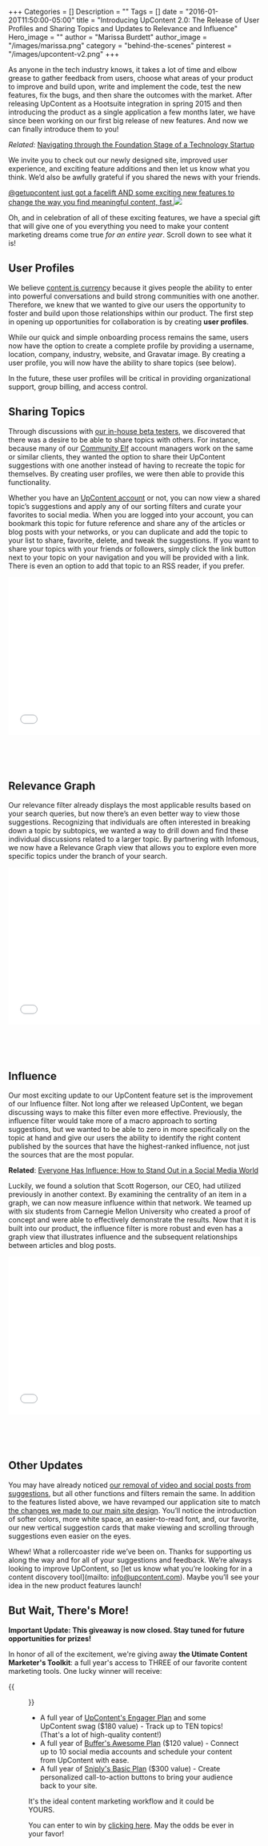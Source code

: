 +++
Categories = []
Description = ""
Tags = []
date = "2016-01-20T11:50:00-05:00"
title = "Introducing UpContent 2.0: The Release of User Profiles and Sharing Topics and Updates to Relevance and Influence"
Hero_image = ""
author = "Marissa Burdett"
author_image = "/images/marissa.png"
category = "behind-the-scenes"
pinterest = "/images/upcontent-v2.png"
+++

As anyone in the tech industry knows, it takes a lot of time and elbow grease to gather feedback from users, choose what areas of your product to improve and build upon, write and implement the code, test the new features, fix the bugs, and then share the outcomes with the market. After releasing UpContent as a Hootsuite integration in spring 2015 and then introducing the product as a single application a few months later, we have since been working on our first big release of new features. And now we can finally introduce them to you!

*Related:* [Navigating through the Foundation Stage of a Technology Startup](https://upcontent.com/post/navigating-the-foundation-stage/)

We invite you to check out our newly designed site, improved user experience, and exciting feature additions and then let us know what you think. We’d also be awfully grateful if you shared the news with your friends.

<a target="_blank" href="http://ctt.ec/n6A8e"><span class="tweetthis">@getupcontent just got a facelift AND some exciting new features to change the way you find meaningful content, fast.</span><img src="/images/twitter-bird.png" style="margin-bottom: 0 !important;" /></a>

Oh, and in celebration of all of these exciting features, we have a special gift that will give one of you everything you need to make your content marketing dreams come true *for an entire year*. Scroll down to see what it is!

## User Profiles

We believe [content is currency](https://upcontent.com/about/) because it gives people the ability to enter into powerful conversations and build strong communities with one another. Therefore, we knew that we wanted to give our users the opportunity to foster and build upon those relationships within our product. The first step in opening up opportunities for collaboration is by creating **user profiles**.

While our quick and simple onboarding process remains the same, users now have the option to create a complete profile by providing a username, location, company, industry, website, and Gravatar image. By creating a user profile, you will now have the ability to share topics (see below).

In the future, these user profiles will be critical in providing organizational support, group billing, and access control.

## Sharing Topics

Through discussions with [our in-house beta testers](https://upcontent.com/post/navigating-the-foundation-stage/), we discovered that there was a desire to be able to share topics with others. For instance, because many of our [Community Elf](http://communityelf.com) account managers work on the same or similar clients, they wanted the option to share their UpContent suggestions with one another instead of having to recreate the topic for themselves. By creating user profiles, we were then able to provide this functionality.

Whether you have an [UpContent account](http://my.upcontent.com) or not, you can now view a shared topic’s suggestions and apply any of our sorting filters and curate your favorites to social media. When you are logged into your account, you can bookmark this topic for future reference and share any of the articles or blog posts with your networks, or you can duplicate and add the topic to your list to share, favorite, delete, and tweak the suggestions. If you want to share your topics with your friends or followers, simply click the link button next to your topic on your navigation and you will be provided with a link. There is even an option to add that topic to an RSS reader, if you prefer.

<div class="wistia_responsive_padding" style="padding:62.5% 0 0 0;position:relative; margin-bottom: 90px;"><div class="wistia_responsive_wrapper" style="height:100%;left:0;position:absolute;top:0;width:100%;"><iframe src="//fast.wistia.net/embed/iframe/t0ebdew8wd?videoFoam=true" allowtransparency="true" frameborder="0" scrolling="no" class="wistia_embed" name="wistia_embed" allowfullscreen mozallowfullscreen webkitallowfullscreen oallowfullscreen msallowfullscreen width="100%" height="100%"></iframe></div></div>
<script src="//fast.wistia.net/assets/external/E-v1.js" async></script>

## Relevance Graph

Our relevance filter already displays the most applicable results based on your search queries, but now there’s an even better way to view those suggestions. Recognizing that individuals are often interested in breaking down a topic by subtopics, we wanted a way to drill down and find these individual discussions related to a larger topic. By partnering with Infomous, we now have a Relevance Graph view that allows you to explore even more specific topics under the branch of your search.

<div class="wistia_responsive_padding" style="padding:62.5% 0 0 0;position:relative; margin-bottom: 90px;"><div class="wistia_responsive_wrapper" style="height:100%;left:0;position:absolute;top:0;width:100%;"><iframe src="//fast.wistia.net/embed/iframe/twch2g5zhb?videoFoam=true" allowtransparency="true" frameborder="0" scrolling="no" class="wistia_embed" name="wistia_embed" allowfullscreen mozallowfullscreen webkitallowfullscreen oallowfullscreen msallowfullscreen width="100%" height="100%"></iframe></div></div>
<script src="//fast.wistia.net/assets/external/E-v1.js" async></script>

## Influence

Our most exciting update to our UpContent feature set is the improvement of our Influence filter. Not long after we released UpContent, we began discussing ways to make this filter even more effective. Previously, the influence filter would take more of a macro approach to sorting suggestions, but we wanted to be able to zero in more specifically on the topic at hand and give our users the ability to identify the right content published by the sources that have the highest-ranked influence, not just the sources that are the most popular.

**Related**: [Everyone Has Influence: How to Stand Out in a Social Media World](/post/everyone-has-influence)

Luckily, we found a solution that Scott Rogerson, our CEO, had utilized previously in another context. By examining the centrality of an item in a graph, we can now measure influence within that network. We teamed up with six students from Carnegie Mellon University who created a proof of concept and were able to effectively demonstrate the results. Now that it is built into our product, the influence filter is more robust and even has a graph view that illustrates influence and the subsequent relationships between articles and blog posts.

<div class="wistia_responsive_padding" style="padding:62.5% 0 0 0;position:relative; margin-bottom: 90px;"><div class="wistia_responsive_wrapper" style="height:100%;left:0;position:absolute;top:0;width:100%;"><iframe src="//fast.wistia.net/embed/iframe/9uq643qezt?videoFoam=true" allowtransparency="true" frameborder="0" scrolling="no" class="wistia_embed" name="wistia_embed" allowfullscreen mozallowfullscreen webkitallowfullscreen oallowfullscreen msallowfullscreen width="100%" height="100%"></iframe></div></div>
<script src="//fast.wistia.net/assets/external/E-v1.js" async></script>

## Other Updates

You may have already noticed [our removal of video and social posts from suggestions](https://upcontent.com/post/removing-video-and-social/), but all other functions and filters remain the same. In addition to the features listed above, we have revamped our application site to match [the changes we made to our main site design](https://upcontent.com/post/design-interview/). You’ll notice the introduction of softer colors, more white space, an easier-to-read font, and, our favorite, our new vertical suggestion cards that make viewing and scrolling through suggestions even easier on the eyes.

Whew! What a rollercoaster ride we’ve been on. Thanks for supporting us along the way and for all of your suggestions and feedback. We’re always looking to improve UpContent, so [let us know what you’re looking for in a content discovery tool](mailto: info@upcontent.com). Maybe you’ll see your idea in the new product features launch!

## But Wait, There's More!

**Important Update: This giveaway is now closed. Stay tuned for future opportunities for prizes!**

In honor of all of the excitement, we're giving away **the Utimate Content Marketer's Toolkit**: a full year's access to THREE of our favorite content marketing tools. One lucky winner will receive:

{{<figure src="/images/giveaway-winnings.png" title="" alt="UpContent Giveaway Prize" caption-top="false">}}

- A full year of [UpContent's Engager Plan](https://upcontent.com/pricing) and some UpContent swag ($180 value) - Track up to TEN topics! (That's a lot of high-quality content!)
- A full year of [Buffer's Awesome Plan](http://buffer.com/awesome) ($120 value) - Connect up to 10 social media accounts and schedule your content from UpContent with ease.
- A full year of [Sniply's Basic Plan](http://snip.ly/upgrade/) ($300 value) - Create personalized call-to-action buttons to bring your audience back to your site.

It's the ideal content marketing workflow and it could be YOURS.

You can enter to win by [clicking here](https://upcontent.com/landing/giveaway). May the odds be ever in your favor!
